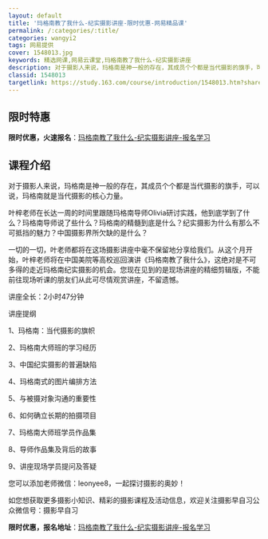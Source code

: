 ```yaml
---
layout: default
title: '玛格南教了我什么-纪实摄影讲座-限时优惠-网易精品课'
permalink: /:categories/:title/
categories: wangyi2
tags: 网易提供
cover: 1548013.jpg
keywords: 精选网课,网易云课堂,玛格南教了我什么-纪实摄影讲座
description: 对于摄影人来说，玛格南是神一般的存在，其成员个个都是当代摄影的旗手，可以说，玛格南就是当代摄影的核心力量。叶梓老师在长达
classid: 1548013
targetlink: https://study.163.com/course/introduction/1548013.htm?share=1&shareId=1025206652&utm_campaign=share&utm_medium=iphoneShare&utm_source=&utm_u=1025206652
---
```


## 限时特惠

**限时优惠，火速报名**：[玛格南教了我什么-纪实摄影讲座-报名学习](https://study.163.com/course/introduction/1548013.htm?share=1&shareId=1025206652&utm_campaign=share&utm_medium=iphoneShare&utm_source=&utm_u=1025206652)

## 课程介绍

对于摄影人来说，玛格南是神一般的存在，其成员个个都是当代摄影的旗手，可以说，玛格南就是当代摄影的核心力量。



叶梓老师在长达一周的时间里跟随玛格南导师Olivia研讨实践，他到底学到了什么？玛格南导师说了些什么？玛格南的精髓到底是什么？纪实摄影为什么有那么不可抵挡的魅力？中国摄影界所欠缺的是什么？



一切的一切，叶老师都将在这场摄影讲座中毫不保留地分享给我们。从这个月开始，叶梓老师将在中国美院等高校巡回演讲《玛格南教了我什么》，这绝对是不可多得的走近玛格南纪实摄影的机会。您现在见到的是现场讲座的精细剪辑版，不能前往现场听课的朋友们从此可尽情观赏讲座，不留遗憾。



讲座全长：2小时47分钟



讲座提纲

1、玛格南：当代摄影的旗帜

2、玛格南大师班的学习经历

3、中国纪实摄影的普遍缺陷

4、玛格南式的图片编排方法

5、与被摄对象沟通的重要性

6、如何确立长期的拍摄项目

7、玛格南大师班学员作品集

8、导师作品集及背后的故事

9、讲座现场学员提问及答疑



您可以添加老师微信：leonyee8，一起探讨摄影的奥妙！

如您想获取更多摄影小知识、精彩的摄影课程及活动信息，欢迎关注摄影早自习公众微信号：摄影早自习

**限时优惠，报名地址**：[玛格南教了我什么-纪实摄影讲座-报名学习](https://study.163.com/course/introduction/1548013.htm?share=1&shareId=1025206652&utm_campaign=share&utm_medium=iphoneShare&utm_source=&utm_u=1025206652)

